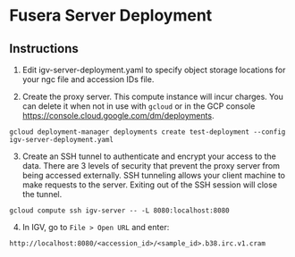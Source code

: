 # Fusera Server Deployment

## Instructions

1. Edit igv-server-deployment.yaml to specify object storage locations for your ngc file and accession IDs file. 

2. Create the proxy server. This compute instance will incur charges. You can delete it when not in use with `gcloud` or in the GCP console https://console.cloud.google.com/dm/deployments.
```shell
gcloud deployment-manager deployments create test-deployment --config igv-server-deployment.yaml
```

3. Create an SSH tunnel to authenticate and encrypt your access to the data. There are 3 levels of security that prevent the proxy server from being accessed externally. SSH tunneling allows your client machine to make requests to the server. Exiting out of the SSH session will close the tunnel.
```shell
gcloud compute ssh igv-server -- -L 8080:localhost:8080
```
4. In IGV, go to `File > Open URL` and enter:
```
http://localhost:8080/<accession_id>/<sample_id>.b38.irc.v1.cram
```

